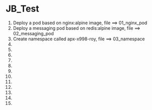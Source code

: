 # JB_Test

1) Deploy a pod based on nginx:alpine image, file ==> 01_nginx_pod
2) Deploy a messaging pod based on redis:alpine image, file ==> 02_messaging_pod
3) Create namespace called apx-x998-roy, file ==> 03_namespace
4)
5)
6)
7)
8)
9)
10)
11)
12)
13)
14)
15)




